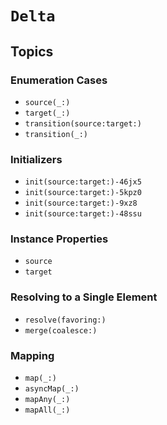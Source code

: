 # ``Delta``

## Topics

### Enumeration Cases

- ``source(_:)``
- ``target(_:)``
- ``transition(source:target:)``
- ``transition(_:)``

### Initializers

- ``init(source:target:)-46jx5``
- ``init(source:target:)-5kpz0``
- ``init(source:target:)-9xz8``
- ``init(source:target:)-48ssu``

### Instance Properties

- ``source``
- ``target``

### Resolving to a Single Element

- ``resolve(favoring:)``
- ``merge(coalesce:)``

### Mapping

- ``map(_:)``
- ``asyncMap(_:)``
- ``mapAny(_:)``
- ``mapAll(_:)``
